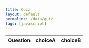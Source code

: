 ```yaml
---
title: Quiz
layout: default 
permalink: /data/quiz
tags: [javascript]
---
```



<!-- HTML table fragment for page -->
<table>
  <thead>
  <tr>
    <th>Question</th>
    <th>choiceA</th>
    <th>choiceB</th>
  </tr>
  </thead>
  <tbody id="result">
    <!-- javascript generated data -->
  </tbody>
</table>

<!-- Script is layed out in a sequence (without a function) and will execute when page is loaded -->
<script>

  // prepare HTML defined "result" container for new output
  const resultContainer = document.getElementById("result");

  // keys for joke reactions
  const choiceA = "choiceA";
  const choiceB = "choiceB";

  // prepare fetch urls
  // const url = "https://flask.nighthawkcodingsociety.com/api/jokes";
  const url = "http://localhost:8085/api/quiz"; //placeholder
  const get_url = url +"/";
  const answerA_url = url + "/answerA/";  // haha reaction
  const answerB_url = url + "/answerB/";  // boohoo reaction

  // prepare fetch GET options
  const options = {
    method: 'GET', // *GET, POST, PUT, DELETE, etc.
    mode: 'cors', // no-cors, *cors, same-origin
    cache: 'default', // *default, no-cache, reload, force-cache, only-if-cached
    credentials: 'same-origin', // include, same-origin, omit
    headers: {
      'Content-Type': 'application/json'
      // 'Content-Type': 'application/x-www-form-urlencoded',
    },
  };
  // prepare fetch PUT options, clones with JS Spread Operator (...)
  const put_options = {...options, method: 'PUT'}; // clones and replaces method

  // fetch the API
  fetch(get_url, options)
    // response is a RESTful "promise" on any successful fetch
    .then(response => {
      // check for response errors
      if (response.status !== 200) {
          error('GET API response failure: ' + response.status);
          return;
      }
      // valid response will have JSON data
      response.json().then(data => {
          console.log(data);
          for (const row of data) {
            // make "tr element" for each "row of data"
            const tr = document.createElement("tr");

            // td for joke cell
            const joke = document.createElement("td");
              joke.innerHTML = row.id + ". " + row.joke;  // add fetched data to innerHTML

            // td for haha cell with onclick actions
            const answerA = document.createElement("td");
              const answerA_but = document.createElement('button');
              answerA_but.id = answerA+row.id   // establishes a HAHA JS id for cell
              answerA_but.innerHTML = row.answerA;  // add fetched "haha count" to innerHTML
              answerA_but.onclick = function () {
                // onclick function call with "like parameters"
                reaction(answerA, answerA+row.id, answerA_but.id);  
              };
              answerA.appendChild(answerA_but);  // add "haha button" to haha cell

            // td for boohoo cell with onclick actions
            const answerB = document.createElement("td");
              const answerB_but = document.createElement('button');
              answerB_but.id = answerB+row.id  // establishes a BOOHOO JS id for cell
              answerB_but.innerHTML = row.answerB;  // add fetched "boohoo count" to innerHTML
              answerB_but.onclick = function () {
                // onclick function call with "jeer parameters"
                reaction(answerB, answerB+row.id, answerB_but.id);  
              };
              answerB.appendChild(answerB_but);  // add "boohoo button" to boohoo cell

            // this builds ALL td's (cells) into tr (row) element
            tr.appendChild(Question);
            tr.appendChild(answerA);
            tr.appendChild(answerB);

            // this adds all the tr (row) work above to the HTML "result" container
            resultContainer.appendChild(tr);
          }
      })
  })
  // catch fetch errors (ie Nginx ACCESS to server blocked)
  .catch(err => {
    error(err + " " + get_url);
  });

  // Reaction function to likes or jeers user actions
  function reaction(type, put_url, elemID) {

    // fetch the API
    fetch(put_url, put_options)
    // response is a RESTful "promise" on any successful fetch
    .then(response => {
      // check for response errors
      if (response.status !== 200) {
          error("PUT API response failure: " + response.status)
          return;  // api failure
      }
      // valid response will have JSON data
      response.json().then(data => {
          console.log(data);
          // Likes or Jeers updated/incremented
          if (type === answerA) // like data element
            document.getElementById(elemID).innerHTML = data.answerA;  // fetched haha data assigned to haha Document Object Model (DOM)
          else if (type === answerB) // jeer data element
            document.getElementById(elemID).innerHTML = data.answerB;  // fetched boohoo data assigned to boohoo Document Object Model (DOM)
          else
            error("unknown type: " + type);  // should never occur
      })
    })
    // catch fetch errors (ie Nginx ACCESS to server blocked)
    .catch(err => {
      error(err + " " + put_url);
    });

  }

  // Something went wrong with actions or responses
  function error(err) {
    // log as Error in console
    console.error(err);
    // append error to resultContainer
    const tr = document.createElement("tr");
    const td = document.createElement("td");
    td.innerHTML = err;
    tr.appendChild(td);
    resultContainer.appendChild(tr);
  }

</script>